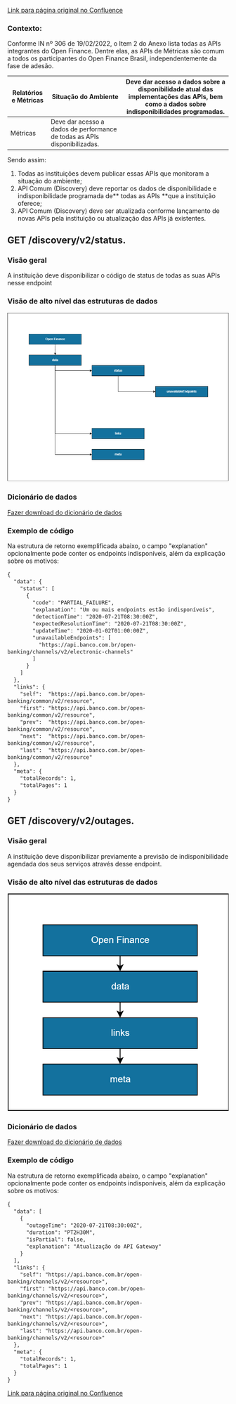 [Link para página original no Confluence](https://openfinancebrasil.atlassian.net/wiki/spaces/OF/pages/242254171)

### Contexto:

Conforme IN nº 306 de 19/02/2022, o Item 2 do Anexo lista todas as APIs integrantes do Open Finance. Dentre elas, as APIs de Métricas são comum a todos os participantes do Open Finance Brasil, independentemente da fase de adesão.

| Relatórios e Métricas | Situação do Ambiente | Deve dar acesso a dados sobre a disponibilidade atual das implementações das APIs, bem como a dados sobre indisponibilidades programadas. |
| --- | --- | --- |
| Métricas | Deve dar acesso a dados de performance de todas as APIs disponibilizadas. |

Sendo assim:

1. Todas as instituições devem publicar essas APIs que monitoram a situação do ambiente;
2. API Comum (Discovery) deve reportar os dados de disponibilidade e indisponibilidade programada de** todas as APIs **que a instituição oferece;
3. API Comum (Discovery) deve ser atualizada conforme lançamento de novas APIs pela instituição ou atualização das APIs já existentes.

## GET /discovery/v2/status.

### Visão geral

A instituição deve disponibilizar o código de status de todas as suas APIs nesse endpoint

### Visão de alto nível das estruturas de dados
![att242483547](Informa%c3%a7%c3%b5es%20Gerais%20-%20API%20Comum%20(Discovery)%20-%20v2.0.0-beta.2/attachments/comuns%20-%20alto%20nivel.png)

### Dicionário de dados

[Fazer download do dicionário de dados](https://openbanking-brasil.github.io/openapi/dictionary/getStatus_v2.csv)

### Exemplo de código

Na estrutura de retorno exemplificada abaixo, o campo "explanation" opcionalmente pode conter os endpoints indisponíveis, além da explicação sobre os motivos:

    {
      "data": {
        "status": [
          {
            "code": "PARTIAL_FAILURE",
            "explanation": "Um ou mais endpoints estão indisponíveis",
            "detectionTime": "2020-07-21T08:30:00Z",
            "expectedResolutionTime": "2020-07-21T08:30:00Z",
            "updateTime": "2020-01-02T01:00:00Z",
            "unavailableEndpoints": [
              "https://api.banco.com.br/open-banking/channels/v2/electronic-channels"
            ]
          }
        ]
      },
      "links": {
        "self":  "https://api.banco.com.br/open-banking/common/v2/resource",
        "first": "https://api.banco.com.br/open-banking/common/v2/resource",
        "prev":  "https://api.banco.com.br/open-banking/common/v2/resource",
        "next":  "https://api.banco.com.br/open-banking/common/v2/resource",
        "last":  "https://api.banco.com.br/open-banking/common/v2/resource"
      },
      "meta": {
        "totalRecords": 1,
        "totalPages": 1
      }
    }

## GET /discovery/v2/outages.

### Visão geral

A instituição deve disponibilizar previamente a previsão de indisponibilidade agendada dos seus serviços através desse endpoint.

### Visão de alto nível das estruturas de dados
![att242483553](Informa%c3%a7%c3%b5es%20Gerais%20-%20API%20Comum%20(Discovery)%20-%20v2.0.0-beta.2/attachments/outages-Vis%c3%a3o%20de%20alto%20n%c3%advel%20das%20estruturas%20de%20dados.png)
### Dicionário de dados

[Fazer download do dicionário de dados](https://openbanking-brasil.github.io/openapi/dictionary/getOutage_v2.csv)

### Exemplo de código

Na estrutura de retorno exemplificada abaixo, o campo "explanation" opcionalmente pode conter os endpoints indisponíveis, além da explicação sobre os motivos:

    {
      "data": [
        {
          "outageTime": "2020-07-21T08:30:00Z",
          "duration": "PT2H30M",
          "isPartial": false,
          "explanation": "Atualização do API Gateway"
        }
      ],
      "links": {
        "self": "https://api.banco.com.br/open-banking/channels/v2/<resource>",
        "first": "https://api.banco.com.br/open-banking/channels/v2/<resource>",
        "prev": "https://api.banco.com.br/open-banking/channels/v2/<resource>",
        "next": "https://api.banco.com.br/open-banking/channels/v2/<resource>",
        "last": "https://api.banco.com.br/open-banking/channels/v2/<resource>"
      },
      "meta": {
        "totalRecords": 1,
        "totalPages": 1
      }
    }

[Link para página original no Confluence](https://openfinancebrasil.atlassian.net/wiki/spaces/OF/pages/242254171)